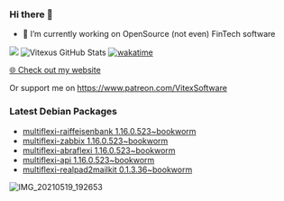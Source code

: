 ### Hi there 👋

- 🔭 I’m currently working on OpenSource  (not even) FinTech software

![](https://komarev.com/ghpvc/?username=Vitexus)
![Vitexus GitHub Stats](https://github-readme-stats.vercel.app/api?username=Vitexus&show_icons=true)
[![wakatime](https://wakatime.com/badge/user/5abba9ca-813e-43ac-9b5f-b1cfdf3dc1c7.svg)](https://wakatime.com/@5abba9ca-813e-43ac-9b5f-b1cfdf3dc1c7)

<p><a href="https://vitexsoftware.cz">🌐 Check out my website</a></p>

Or support me on https://www.patreon.com/VitexSoftware

### Latest Debian Packages
<!-- DEBIAN-PACKAGES-LIST:START -->
- [multiflexi-raiffeisenbank 1.16.0.523~bookworm](https://repo.vitexsoftware.com/package.php?package=multiflexi-raiffeisenbank)
- [multiflexi-zabbix 1.16.0.523~bookworm](https://repo.vitexsoftware.com/package.php?package=multiflexi-zabbix)
- [multiflexi-abraflexi 1.16.0.523~bookworm](https://repo.vitexsoftware.com/package.php?package=multiflexi-abraflexi)
- [multiflexi-api 1.16.0.523~bookworm](https://repo.vitexsoftware.com/package.php?package=multiflexi-api)
- [multiflexi-realpad2mailkit 0.1.3.36~bookworm](https://repo.vitexsoftware.com/package.php?package=multiflexi-realpad2mailkit)
<!-- DEBIAN-PACKAGES-LIST:END -->

![IMG_20210519_192653](https://user-images.githubusercontent.com/2621130/120022731-1bd48900-bfed-11eb-90f9-4f88f560b8b7.jpg)

<!--
**Vitexus/Vitexus** is a ✨ _special_ ✨ repository because its `README.md` (this file) appears on your GitHub profile.

Here are some ideas to get you started:

- 🌱 I’m currently learning ...
- 👯 I’m looking to collaborate on ...
- 🤔 I’m looking for help with ...
- 💬 Ask me about ...
- 📫 How to reach me: ...
- 😄 Pronouns: ...
- ⚡ Fun fact: ...
-->


